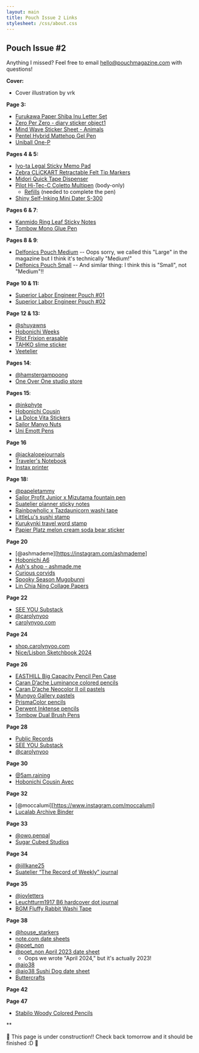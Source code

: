 ```yaml
---
layout: main
title: Pouch Issue 2 Links
stylesheet: /css/about.css
---
```


## Pouch Issue #2

Anything I missed? Feel free to email [hello@pouchmagazine.com](mailto:hello@pouchmagazine.com) with questions!

**Cover:**

- Cover illustration by vrk

**Page 3:**

- [Furukawa Paper Shiba Inu Letter Set](https://yosekastationery.com/products/furukawa-shiko-stamp-letter-set?_pos=2&_v=1.0&variant=46552245436629)
- [Zero Per Zero - diary sticker object1](https://www.alandusa.com/products/diary-sticker-object1)
- [Mind Wave Sticker Sheet - Animals](yosekastationery.com/products/mind-wave-sticker-sheet-animals)
- [Pentel Hybrid Mattehop Gel Pen](https://www.jetpens.com/Pentel-Hybrid-Mattehop-Gel-Pen-1.0-mm-14-Original-Sweet-Color-Set/pd/39991)
- [Uniball One-P](https://yosekastationery.com/products/uni-ball-one-p-0-5mm)

**Pages 4 & 5:**

- [Iyo-ta Legal Sticky Memo Pad](https://thepapercraftpantry.com/products/itoya-legal-sticky-memo-pad?_pos=1&_sid=6acf7ec81&_ss=r)
- [Zebra CLiCKART Retractable Felt Tip Markers](https://www.jetpens.com/Zebra-Clickart-Knock-Sign-Pen-0.6-mm-12-Color-Set-ST/pd/27770)
- [Midori Quick Tape Dispenser](https://yosekastationery.com/products/midori-quick-tape-dispenser)
- [Pilot Hi-Tec-C Coletto Multipen](https://www.jetpens.com/Pilot-Hi-Tec-C-Coleto-Multi-Pen-Body-Components/ct/346) (body-only)
  - [Refills](https://www.jetpens.com/Pilot-Hi-Tec-C-Coleto-Multi-Pen-Refills/ct/113) (needed to complete the pen)
- [Shiny Self-Inking Mini Dater S-300](https://www.rubberstampchamp.com/products/shiny-s-300-self-inking-dater)

**Pages 6 & 7**:
- [Kanmido Ring Leaf Sticky Notes](https://yosekastationery.com/products/kanmido-ring-leaf-sticky-notes)
- [Tombow Mono Glue Pen](https://yosekastationery.com/products/tombow-mono-glue-pen)

**Pages 8 & 9**:

- [Delfonics Pouch Medium](https://www.jetpens.com/Delfonics-Carrying-Bag-M-A5-Light-Gray) -- Oops sorry, we called this "Large" in the magazine but I think it's technically "Medium!"
- [Delfonics Pouch Small](https://www.jetpens.com/Delfonics-Carrying-Bag-S-A6-Light-Gray/pd/38396) -- And similar thing: I think this is "Small", not "Medium"!!

**Page 10 & 11:**

- [Superior Labor Engineer Pouch #01](https://nap-dog.com/en/products/engineer-pouch-01)
- [Superior Labor Engineer Pouch #02](https://nap-dog.com/en/products/engineer-pouch-02)

**Page 12 & 13:**

- [@shuyawns](http://instagram.com/shuyawns)
- [Hobonichi Weeks](https://www.jetpens.com/Hobonichi-Techo-Weeks/ct/4399)
- [Pilot Frixion erasable](https://www.jetpens.com/Pilot-FriXion-Waai-Retractable-Gel-Pen-0.5-mm-8-Color-Set)
- [TAHKO slime sticker](https://tahk0.myshopify.com/)
- [Veetelier](https://www.veetelier.com/)

**Pages 14**:
- [@hamstergampoong](https://www.instagram.com/hamstergampoong/)
- [One Over One studio store](https://www.instagram.com/oneoverone_studio_store/)

**Pages 15**:
- [@inkphyte](https://www.instagram.com/inkphyte/)
- [Hobonichi Cousin](https://www.jetpens.com/Hobonichi-Techo-Cousin-A5/ct/4397)
- [La Dolce Vita Stickers](https://www.niconeco.com/collections/la-dolce-vita)
- [Sailor Manyo Nuts](https://www.jetpens.com/Sailor-Pro-Gear-Slim-Manyo-Fountain-Pen-Set-Chestnut-Kuri-14k-Fine-Limited-Edition/pd/44794)
- [Uni Emott Pens](https://www.jetpens.com/search?q=uni+emott+pen&v=2)

**Page 16**
- [@jackalopejournals](https://www.instagram.com/jackalopejournals)
- [Traveler's Notebook](https://www.baum-kuchen.net/collections/travelers-notebook-2024)
- [Instax printer](https://instax.com/printer/)


**Page 18:**

- [@papeletammy](https://instagram.com/papeletammy)
- [Sailor Profit Junior x Mizutama fountain pen](https://www.etsy.com/listing/1564312920/mizutama-kohiru-sailor-1911-limited?gpla=1&gao=1&&utm_source=google&utm_medium=cpc&utm_campaign=shopping_us_ps-a-craft_supplies_and_tools&utm_custom1=_k_CjwKCAiAxea5BhBeEiwAh4t5K3WdLwg71J8_SKFRERhCeN69ZWrtajBqe1tINWQ0qsZiGoQUx1pOvxoCLdMQAvD_BwE_k_&utm_content=go_21500569152_167985818319_716809480726_aud-2007167693269:pla-295462056867_c__1564312920_118254256&utm_custom2=21500569152&gad_source=1&gclid=CjwKCAiAxea5BhBeEiwAh4t5K3WdLwg71J8_SKFRERhCeN69ZWrtajBqe1tINWQ0qsZiGoQUx1pOvxoCLdMQAvD_BwE)
- [Suatelier planner sticky notes](https://thepinkyelephant.com/products/suatelier-sticky-memo-daily-plan-no-50?variant=45560842125550&country=US&currency=USD&utm_medium=product_sync&utm_source=google&utm_content=sag_organic&utm_campaign=sag_organic&gad_source=1&gclid=CjwKCAiAxea5BhBeEiwAh4t5K0dJqxnyl8uRcNax509tURPce0j0zd03yhBIGD0aJWnQd2p222rf_hoCT3IQAvD_BwE)
- [Rainbowholic x Tazdaunicorn washi tape](https://rainbowholicshop.com/collections/original-rainbowholic-collection/products/mt112-original-rainbowholic-x-tazdaunicorn-rainbowholic-japan-stamp-3cm-washi-tape)
- [LittleLu's sushi stamp](https://thepinkyelephant.com/products/littlelu-rubber-stamp-2x4cm-sushi-tray?srsltid=AfmBOopcOM0cFOFA9jlXIIaFUok4fjaOTziaqX6gqTBwhUX7xuPi1Epr)
- [Kurukynki travel word stamp](https://thepinkyelephant.com/products/kurukynki-days-series-words-side-a?srsltid=AfmBOoqsyRy_YDytQm3t4T4UzNfTbg7H5OV66hJ70_JlG4EsF_wbnuBy)
- [Papier Platz melon cream soda bear sticker](https://kuboandlucy.com/products/papier-platz-dessert-sticker-sheet?_pos=17&_sid=41410eb9a&_ss=r)

**Page 20**

- [@ashmademe][https://instagram.com/ashmademe]
- [Hobonichi A6](https://www.jetpens.com/Hobonichi-Techo-Book-Only-Original-A6-English-Monday-Start-Week-2025-Jan-Start/pd/44387)
- [Ash's shop - ashmade.me](https://ashmade.me/)
- [Curious corvids](https://ashmade.me/products/curious-corvids-sticker-sheet-matte-vinyl)
- [Spooky Season Mugobunni](https://mugobunni.com/collections/halloween/products/spooky-season-mugobunni-sticker-sheet)
- [Lin Chia Ning Collage Papers](https://yosekastationery.com/products/lcn-collage-paper-pad)


**Page 22**

- [SEE YOU Substack](https://cyoo.substack.com/)
- [@carolynyoo](https://www.instagram.com/carolynyoo/)
- [carolynyoo.com](https://carolynyoo.com/)

**Page 24**

- [shop.carolynyoo.com](https://shop.carolynyoo.com)
- [Nice/Lisbon Sketchbook 2024](https://cyoo.gumroad.com/l/nice-lisbon-sketchbook?layout=profile)

**Page 26**

- [EASTHILL Big Capacity Pencil Pen Case](https://www.amazon.com/EASTHILL-Capacity-College-Storage-Organizer/dp/B07H6G7ZQF)
- [Caran D’ache Luminance colored pencils](https://www.dickblick.com/products/caran-dache-luminance-colored-pencils/)
- [Caran D’ache Neocolor II oil pastels](https://www.dickblick.com/products/caran-dache-neocolor-ii-artists-crayons)
- [Mungyo Gallery pastels](https://www.dickblick.com/products/mungyo-gallery-artists-soft-oil-pastel-sets)
- [PrismaColor pencils](https://www.dickblick.com/products/prismacolor-premier-colored-pencils)
- [Derwent Inktense pencils](https://www.dickblick.com/products/derwent-inktense-pencils)
- [Tombow Dual Brush Pens](https://www.dickblick.com/products/tombow-dual-brush-pens/)

**Page 28**

- [Public Records](https://publicrecords.nyc/)
- [SEE YOU Substack](https://cyoo.substack.com/)
- [@carolynyoo](https://www.instagram.com/carolynyoo/)

**Page 30**
- [@5am.raining](https://www.instagram.com/5am.raining)
- [Hobonichi Cousin Avec](https://www.jetpens.com/Hobonichi-Techo-Book-Only-Cousin-Avec-A5-Japanese-2-Half-Year-Techo-Book-Set-2025-Jan-Start/pd/44391)

**Page 32**
- [@moccalumi][https://www.instagram.com/moccalumi]
- [Lucalab Archive Binder](https://lucalabglobal.com/collections/diary/products/a5-pvc-cover-glitter-options)

**Page 33**
- [@owo.penpal](https://www.instagram.com/owo.penpal)
- [Sugar Cubed Studios](https://www.sugarcubedstudios.com/)


**Page 34**
- [@jillkane25](https?//www.instagram.com/jillkane25)
- [Suatelier “The Record of Weekly” journal](https://www.sumthingsofmine.com/products/suatelier-diary-the-record-of-weekly)

**Page 35**
- [@joyletters](https://www.instagram.com/joyletters)
- [Leuchtturm1917 B6 hardcover dot journal](https://www.leuchtturm1917.us/classic-notebooks-1.html)
- [BGM Fluffy Rabbit Washi Tape](https://www.durunaru.com/products/fluffy-rabbit-washi-tape-foil-stamping?variant=44809730293921&currency=USD&utm_source=google&utm_medium=organic&utm_campaign=USA&utm_content=Fluffy+Rabbit+Washi+Tape+%5BFoil+Stamping%5D&srsltid=AfmBOooAOjIfVcj0uqc78WU-JHo_Kdd6uQkTzqVo5rJ5DWBK-QyFbywnaus&gPromoCode=Spring20&gQT=1)

**Page 38**
- [@house_starkers](https://www.instagram.com/house_starkers)
- [note.com date sheets](https://note.com/hashtag/%E6%97%A5%E4%BB%98%E3%82%B7%E3%83%BC%E3%83%88)
- [@poet_non](https://www.instagram.com/poet_non/?hl=en)
- [@poet_non April 2023 date sheet](https://note.com/poet_non/n/n6e943e51bbb8)
  - Oops we wrote "April 2024," but it's actually 2023!
- [@aio38](https://www.instagram.com/aio38)
- [@aio38 Sushi Dog date sheet](https://note.com/aio38/n/n94586484edb7)
- [Buttercrafts](https://buttercrafts.com/)

**Page 42**

**Page 47**
- [Stabilo Woody Colored Pencils](https://www.dickblick.com/items/stabilo-woody-3-in-1-pencils-assorted-set-of-18/)

** 


🚧 This page is under construction!! Check back tomorrow and it should be finished :D 🚧